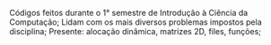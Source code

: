 Códigos feitos durante o 1° semestre de Introdução à Ciência da Computação;
Lidam com os mais diversos problemas impostos pela disciplina;
Presente: alocação dinâmica, matrizes 2D, files, funções;
